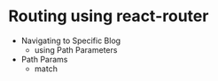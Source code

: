 # Routing using react-router

- Navigating to Specific Blog
  - using Path Parameters
- Path Params
  - match
